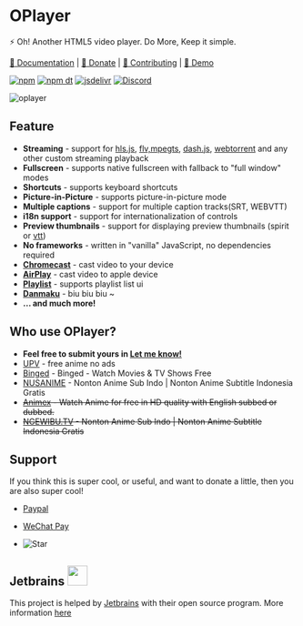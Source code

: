 # OPlayer

⚡ Oh! Another HTML5 video player. Do More, Keep it simple.

[📕 Documentation](https://oplayer.vercel.app) | [🧡 Donate](#support) | [💜 Contributing](./CONTRIBUTING.md) | [🎈 Demo](https://oplayer.vercel.app/oplayer.html?playlist=%5B%7B"title"%3A"Disney%27s+Oceans+-+MP4"%2C"src"%3A"https%3A%2F%2Fvjs.zencdn.net%2Fv%2Foceans.mp4"%2C"poster"%3A"https%3A%2F%2Fvjs.zencdn.net%2Fv%2Foceans.png"%2C"duration"%3A"00%3A46"%7D%2C%7B"title"%3A"Big+Buck+Bunny+-+HLS"%2C"src"%3A"https%3A%2F%2Ftest-streams.mux.dev%2Fx36xhzz%2Fx36xhzz.m3u8"%2C"poster"%3A"https%3A%2F%2Fd2zihajmogu5jn.cloudfront.net%2Fbig-buck-bunny%2Fbbb.png"%2C"duration"%3A"10%3A34"%7D%2C%7B"title"%3A"Big+Buck+Bunny+-+DASH"%2C"src"%3A"https%3A%2F%2Fdash.akamaized.net%2Fakamai%2Fbbb_30fps%2Fbbb_30fps.mpd"%2C"poster"%3A"https%3A%2F%2Fd2zihajmogu5jn.cloudfront.net%2Fbig-buck-bunny%2Fbbb.png"%2C"duration"%3A"10%3A34"%7D%5D&p=0)

[![npm](https://img.shields.io/npm/v/@oplayer/core?style=flat-square)](https://www.npmjs.com/package/@oplayer/core)
[![npm dt](https://img.shields.io/npm/dm/@oplayer/core?style=flat-square)](https://www.npmjs.com/package/@oplayer/core)
[![jsdelivr](https://data.jsdelivr.com/v1/package/npm/@oplayer/core/badge)](https://www.jsdelivr.com/package/npm/@oplayer/core)
[![Discord](https://img.shields.io/discord/1017615537234264185.svg?label=&logo=discord&logoColor=fff&color=7389D8&labelColor=6A7EC2&style=flat-square)](https://discord.gg/hzjxYyPbKh)

![oplayer](https://cdn.jsdelivr.net/gh/shiyiya/QI-ABSL@master/o/oplayer.png)

## Feature

- **Streaming** - support for [hls.js](https://oplayer.vercel.app/hls), [flv,mpegts](https://oplayer.vercel.app/mpegts), [dash.js](https://oplayer.vercel.app/dash), [webtorrent](https://oplayer.vercel.app/torrent) and any other custom streaming playback
- **Fullscreen** - supports native fullscreen with fallback to "full window" modes
- **Shortcuts** - supports keyboard shortcuts
- **Picture-in-Picture** - supports picture-in-picture mode
- **Multiple captions** - support for multiple caption tracks(SRT, WEBVTT)
- **i18n support** - support for internationalization of controls
- **Preview thumbnails** - support for displaying preview thumbnails (spirit or [vtt](https://oplayer.vercel.app/plugins/vtt-thumbnails))
- **No frameworks** - written in "vanilla" JavaScript, no dependencies required
- **[Chromecast](https://oplayer.vercel.app/plugins/chromecast)** - cast video to your device
- **[AirPlay](https://oplayer.vercel.app/plugins/airplay)** - cast video to apple device
- **[Playlist](https://oplayer.vercel.app/plugins/playlist)** - supports playlist list ui
- **[Danmaku](https://oplayer.vercel.app/danmaku)** - biu biu biu ~
- **... and much more!**

## Who use OPlayer?

- **Feel free to submit yours in [Let me know!](https://github.com/shiyiya/oplayer/discussions/116)**
- [UPV](https://onime.netlify.app) - free anime no ads
- [Binged](https://binge.lol) - Binged - Watch Movies & TV Shows Free
- [NUSANIME](https://play.google.com/store/apps/details?id=com.nusanime.app) - Nonton Anime Sub Indo | Nonton Anime Subtitle Indonesia Gratis
- ~~[Animex](https://www.animex.live/) - Watch Anime for free in HD quality with English subbed or dubbed.~~
- ~~[NGEWIBU.TV](https://ngewibu.tv/) - Nonton Anime Sub Indo | Nonton Anime Subtitle Indonesia Gratis~~

## Support

If you think this is super cool, or useful, and want to donate a little, then you are also super cool!

- [Paypal](https://www.paypal.com/paypalme/ShiYiYa)
- [WeChat Pay](https://www.oaii.me/wechat_donate.png)

- ![Star](https://img.shields.io/github/stars/shiyiya/oplayer?style=social)

## Jetbrains <img src="https://resources.jetbrains.com/storage/products/company/brand/logos/jb_beam.png" width="35" height="35">

This project is helped by [Jetbrains](https://www.jetbrains.com/) with their open source program.
More information [here](https://jb.gg/OpenSourceSupport)
